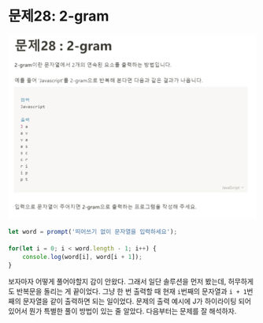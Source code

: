 # 문제28: 2-gram

<img src="./questionImage/028.png">

```javascript
let word = prompt('띄어쓰기 없이 문자열을 입력하세요');

for(let i = 0; i < word.length - 1; i++) {
    console.log(word[i], word[i + 1]);
}
````
보자마자 어떻게 풀어야할지 감이 안왔다. 그래서 일단 솔루션을 먼저 봤는데, 허무하게도 반복문을 돌리는 게 끝이었다.
그냥 한 번 출력할 때 현재 ```i```번째의 문자열과 ```i + 1```번째의 문자열을 같이 출력하면 되는 일이었다. 문제의 출력 예시에 J가 하이라이팅 되어있어서 뭔가 특별한 풀이 방법이 있는 줄 알았다. 다음부터는 문제를 잘 해석하자.